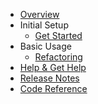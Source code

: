 * [Overview](index.md)
* Initial Setup
	* [Get Started](get_started.md)
* Basic Usage 
	* [Refactoring](basic_usage/refactoring.md)
* [Help & Get Help](help.md)
* [Release Notes](changelog.md)
* [Code Reference](reference/)
